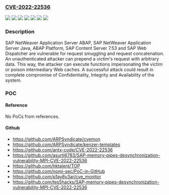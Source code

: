 ### [CVE-2022-22536](https://cve.mitre.org/cgi-bin/cvename.cgi?name=CVE-2022-22536)
![](https://img.shields.io/static/v1?label=Product&message=SAP%20Content%20Server&color=blue)
![](https://img.shields.io/static/v1?label=Product&message=SAP%20NetWeaver%20and%20ABAP%20Platform&color=blue)
![](https://img.shields.io/static/v1?label=Product&message=SAP%20Web%20Dispatcher&color=blue)
![](https://img.shields.io/static/v1?label=Version&message=%3C7.49%20&color=brighgreen)
![](https://img.shields.io/static/v1?label=Version&message=%3C7.53%20&color=brighgreen)
![](https://img.shields.io/static/v1?label=Version&message=%3CKERNEL%207.22%20&color=brighgreen)
![](https://img.shields.io/static/v1?label=Vulnerability&message=CWE-444&color=brighgreen)

### Description

SAP NetWeaver Application Server ABAP, SAP NetWeaver Application Server Java, ABAP Platform, SAP Content Server 7.53 and SAP Web Dispatcher are vulnerable for request smuggling and request concatenation. An unauthenticated attacker can prepend a victim's request with arbitrary data. This way, the attacker can execute functions impersonating the victim or poison intermediary Web caches. A successful attack could result in complete compromise of Confidentiality, Integrity and Availability of the system.

### POC

#### Reference
No PoCs from references.

#### Github
- https://github.com/ARPSyndicate/cvemon
- https://github.com/ARPSyndicate/kenzer-templates
- https://github.com/antx-code/CVE-2022-22536
- https://github.com/asurti6783/SAP-memory-pipes-desynchronization-vulnerability-MPI-CVE-2022-22536
- https://github.com/hktalent/TOP
- https://github.com/nomi-sec/PoC-in-GitHub
- https://github.com/p1ay8y3ar/cve_monitor
- https://github.com/tes5hacks/SAP-memory-pipes-desynchronization-vulnerability-MPI-CVE-2022-22536


